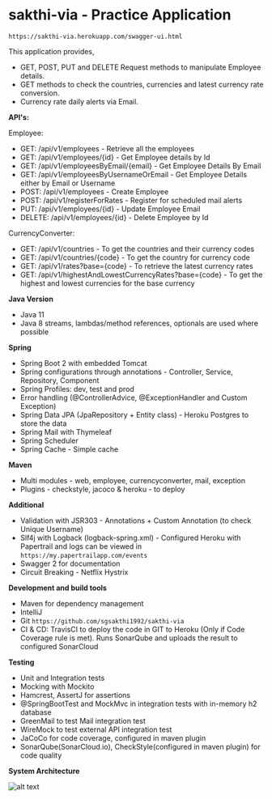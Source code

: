 # sakthi-via - Practice Application

`https://sakthi-via.herokuapp.com/swagger-ui.html`

This application provides,
* GET, POST, PUT and DELETE Request methods to manipulate Employee details.
* GET methods to check the countries, currencies and latest currency rate conversion.
* Currency rate daily alerts via Email.

**API's:**

Employee:
* GET: /api/v1/employees - Retrieve all the employees
* GET: /api/v1/employees/{id} - Get Employee details by Id
* GET: /api/v1/employeesByEmail/{email} - Get Employee Details By Email
* GET: /api/v1/employeesByUsernameOrEmail - Get Employee Details either by Email or Username
* POST: /api/v1/employees - Create Employee
* POST: /api/v1/registerForRates - Register for scheduled mail alerts
* PUT: /api/v1/employees/{id} - Update Employee Email
* DELETE: /api/v1/employees/{id} - Delete Employee by Id

CurrencyConverter:
* GET: /api/v1/countries - To get the countries and their currency codes
* GET: /api/v1/countries/{code} - To get the country for currency code
* GET: /api/v1/rates?base={code} - To retrieve the latest currency rates
* GET: /api/v1/highestAndLowestCurrencyRates?base={code} - To get the highest and lowest currencies for the base currency

**Java Version**
* Java 11
* Java 8 streams, lambdas/method references, optionals are used where possible

**Spring**
* Spring Boot 2 with embedded Tomcat
* Spring configurations through annotations - Controller, Service, Repository, Component
* Spring Profiles: dev, test and prod
* Error handling (@ControllerAdvice, @ExceptionHandler and Custom Exception)
* Spring Data JPA (JpaRepository + Entity class) - Heroku Postgres to store the data
* Spring Mail with Thymeleaf
* Spring Scheduler
* Spring Cache - Simple cache

**Maven**
* Multi modules - web, employee, currencyconverter, mail, exception
* Plugins - checkstyle, jacoco & heroku - to deploy

**Additional**
* Validation with JSR303 - Annotations + Custom Annotation (to check Unique Username)
* Slf4j with Logback (logback-spring.xml) - Configured Heroku with Papertrail and logs can be viewed in `https://my.papertrailapp.com/events` 
* Swagger 2 for documentation
* Circuit Breaking - Netflix Hystrix

**Development and build tools**
* Maven for dependency management
* IntelliJ
* Git `https://github.com/sgsakthi1992/sakthi-via`
* CI & CD: TravisCI to deploy the code in GIT to Heroku (Only if Code Coverage rule is met). Runs SonarQube and uploads the result to configured SonarCloud

**Testing**
* Unit and Integration tests
* Mocking with Mockito
* Hamcrest, AssertJ for assertions
* @SpringBootTest and MockMvc in integration tests with in-memory h2 database
* GreenMail to test Mail integration test
* WireMock to test external API integration test
* JaCoCo for code coverage, configured in maven plugin
* SonarQube(SonarCloud.io), CheckStyle(configured in maven plugin) for code quality

**System Architecture**

![alt text](https://raw.githubusercontent.com/sgsakthi1992/sakthi-via/master/plantUml/system_diagram.png)